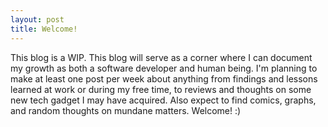 ```yaml
---
layout: post
title: Welcome!
---
```


This blog is a WIP. This blog will serve as a corner where I can document my growth as both a software developer and human being. I'm planning to make at least one post per week about anything from findings and lessons learned at work or during my free time, to reviews and thoughts on some new tech gadget I may have acquired. Also expect to find comics, graphs, and random thoughts on mundane matters. Welcome! :)
